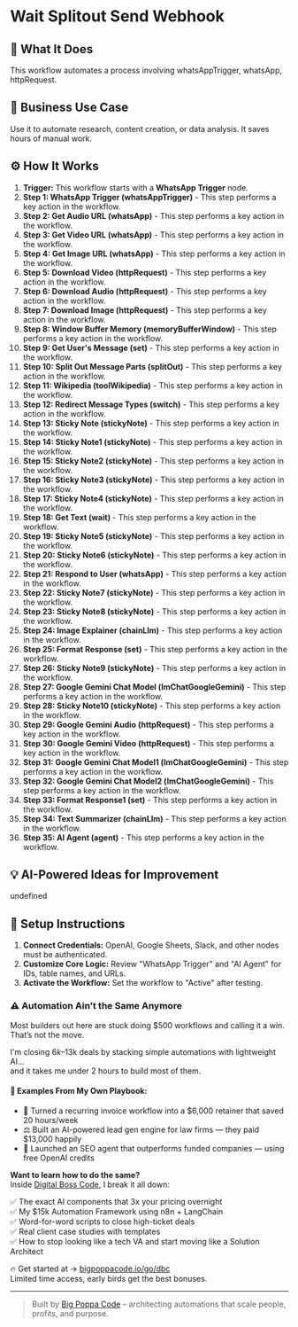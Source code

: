# Wait Splitout Send Webhook

## 🚀 What It Does
This workflow automates a process involving whatsAppTrigger, whatsApp, httpRequest.

## 💼 Business Use Case
Use it to automate research, content creation, or data analysis. It saves hours of manual work.

## ⚙️ How It Works
1.  **Trigger:** This workflow starts with a **WhatsApp Trigger** node.
2. **Step 1: WhatsApp Trigger (whatsAppTrigger)** - This step performs a key action in the workflow.
3. **Step 2: Get Audio URL (whatsApp)** - This step performs a key action in the workflow.
4. **Step 3: Get Video URL (whatsApp)** - This step performs a key action in the workflow.
5. **Step 4: Get Image URL (whatsApp)** - This step performs a key action in the workflow.
6. **Step 5: Download Video (httpRequest)** - This step performs a key action in the workflow.
7. **Step 6: Download Audio (httpRequest)** - This step performs a key action in the workflow.
8. **Step 7: Download Image (httpRequest)** - This step performs a key action in the workflow.
9. **Step 8: Window Buffer Memory (memoryBufferWindow)** - This step performs a key action in the workflow.
10. **Step 9: Get User's Message (set)** - This step performs a key action in the workflow.
11. **Step 10: Split Out Message Parts (splitOut)** - This step performs a key action in the workflow.
12. **Step 11: Wikipedia (toolWikipedia)** - This step performs a key action in the workflow.
13. **Step 12: Redirect Message Types (switch)** - This step performs a key action in the workflow.
14. **Step 13: Sticky Note (stickyNote)** - This step performs a key action in the workflow.
15. **Step 14: Sticky Note1 (stickyNote)** - This step performs a key action in the workflow.
16. **Step 15: Sticky Note2 (stickyNote)** - This step performs a key action in the workflow.
17. **Step 16: Sticky Note3 (stickyNote)** - This step performs a key action in the workflow.
18. **Step 17: Sticky Note4 (stickyNote)** - This step performs a key action in the workflow.
19. **Step 18: Get Text (wait)** - This step performs a key action in the workflow.
20. **Step 19: Sticky Note5 (stickyNote)** - This step performs a key action in the workflow.
21. **Step 20: Sticky Note6 (stickyNote)** - This step performs a key action in the workflow.
22. **Step 21: Respond to User (whatsApp)** - This step performs a key action in the workflow.
23. **Step 22: Sticky Note7 (stickyNote)** - This step performs a key action in the workflow.
24. **Step 23: Sticky Note8 (stickyNote)** - This step performs a key action in the workflow.
25. **Step 24: Image Explainer (chainLlm)** - This step performs a key action in the workflow.
26. **Step 25: Format Response (set)** - This step performs a key action in the workflow.
27. **Step 26: Sticky Note9 (stickyNote)** - This step performs a key action in the workflow.
28. **Step 27: Google Gemini Chat Model (lmChatGoogleGemini)** - This step performs a key action in the workflow.
29. **Step 28: Sticky Note10 (stickyNote)** - This step performs a key action in the workflow.
30. **Step 29: Google Gemini Audio (httpRequest)** - This step performs a key action in the workflow.
31. **Step 30: Google Gemini Video (httpRequest)** - This step performs a key action in the workflow.
32. **Step 31: Google Gemini Chat Model1 (lmChatGoogleGemini)** - This step performs a key action in the workflow.
33. **Step 32: Google Gemini Chat Model2 (lmChatGoogleGemini)** - This step performs a key action in the workflow.
34. **Step 33: Format Response1 (set)** - This step performs a key action in the workflow.
35. **Step 34: Text Summarizer (chainLlm)** - This step performs a key action in the workflow.
36. **Step 35: AI Agent (agent)** - This step performs a key action in the workflow.

## 💡 AI-Powered Ideas for Improvement
undefined

## 🔧 Setup Instructions
1. **Connect Credentials:** OpenAI, Google Sheets, Slack, and other nodes must be authenticated.
2. **Customize Core Logic:** Review "WhatsApp Trigger" and "AI Agent" for IDs, table names, and URLs.
3. **Activate the Workflow:** Set the workflow to "Active" after testing.

### ⚠️ Automation Ain’t the Same Anymore

Most builders out here are stuck doing $500 workflows and calling it a win.  
That’s not the move.  

I'm closing $6k–$13k deals by stacking simple automations with lightweight AI...  
and it takes me under 2 hours to build most of them.

#### 🧠 Examples From My Own Playbook:
- 🔁 Turned a recurring invoice workflow into a $6,000 retainer that saved 20 hours/week  
- ⚖️ Built an AI-powered lead gen engine for law firms — they paid $13,000 happily  
- 🚀 Launched an SEO agent that outperforms funded companies — using free OpenAI credits  

**Want to learn how to do the same?**  
Inside [Digital Boss Code](https://bigpoppacode.io/go/dbc), I break it all down:

✅ The exact AI components that 3x your pricing overnight  
✅ My $15k Automation Framework using n8n + LangChain  
✅ Word-for-word scripts to close high-ticket deals  
✅ Real client case studies with templates  
✅ How to stop looking like a tech VA and start moving like a Solution Architect  

🔥 Get started at → [bigpoppacode.io/go/dbc](https://bigpoppacode.io/go/dbc)  
Limited time access, early birds get the best bonuses.

---
> Built by [Big Poppa Code](https://bigpoppacode.io) – architecting automations that scale people, profits, and purpose.
